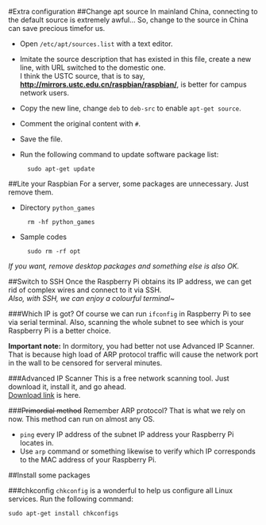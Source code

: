 #Extra configuration
##Change apt source
In mainland China, connecting to the default source is extremely awful... So, change to the source in China can save precious timefor us.

* Open `/etc/apt/sources.list` with a text editor.
* Imitate the source description that has existed in this file, create a new line, with URL switched to the domestic one.  
I think the USTC source, that is to say, **http://mirrors.ustc.edu.cn/raspbian/raspbian/**, is better for campus network users.
* Copy the new line, change `deb` to `deb-src` to enable `apt-get source`.
* Comment the original content with `#`.
* Save the file.
* Run the following command to update software package list:

		sudo apt-get update

##Lite your Raspbian
For a server, some packages are unnecessary. Just remove them.

* Directory `python_games`

		rm -hf python_games
* Sample codes

		sudo rm -rf opt

*If you want, remove desktop packages and something else is also OK.*

##Switch to SSH
Once the Raspberry Pi obtains its IP address, we can get rid of complex wires and  connect to it via SSH.  
*Also, with SSH, we can enjoy a colourful terminal~*

###Which IP is got?
Of course we can run `ifconfig` in Raspberry Pi to see via serial terminal. Also, scanning the whole subnet to see which is your Raspberry Pi is a better choice.

**Important note:** In dormitory, you had better not use Advanced IP Scanner. That is because high load of ARP protocol traffic will cause the network port in the wall to be censored for serveral minutes.

###Advanced IP Scanner
This is a free network scanning tool. Just download it, install it, and go ahead.  
[Download link](http://www.advanced-ip-scanner.com/cn/) is here.

###~~Primordial method~~
Remember ARP protocol? That is what we rely on now. This method can run on almost any OS.

* `ping` every IP address of the subnet IP address your Raspberry Pi locates in.
* Use `arp` command or something likewise to verify which IP corresponds to the MAC address of your Raspberry Pi.

##Install some packages

###chkconfig
`chkconfig` is a wonderful to help us configure all Linux services. Run the following command:

	sudo apt-get install chkconfigs